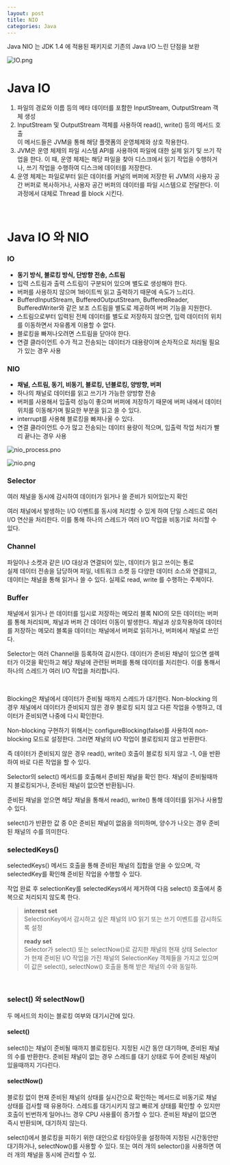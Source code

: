 ```yaml
---
layout: post
title: NIO
categories: Java
---
```


Java NIO 는 JDK 1.4 에 적용된 패키지로 기존의 Java I/O 느린 단점을 보완


![IO.png](https://github.com/user-attachments/assets/88f0cd4c-4989-4155-a8de-3ac6f32bbb53)

# Java IO
1. 파일의 경로와 이름 등의 메타 데이터를 포함한 InputStream, OutputStream 객체 생성  
2. InputStream 및 OutputStream 객체를 사용하여 read(), write() 등의 메서드 호출  
   이 메서드들은 JVM을 통해 해당 플랫폼의 운영체제와 상호 작용한다.
3. JVM은 운영 체제의 파일 시스템 API를 사용하여 파일에 대한 실제 읽기 및 쓰기 작업을 한다. 
   이 때, 운영 체제는 해당 파일을 찾아 디스크에서 읽기 작업을 수행하거나, 쓰기 작업을 수행하여 디스크에 데이터를 저장한다. 
4. 운영 체제는 파일로부터 읽은 데이터를 커널의 버퍼에 저장한 뒤 JVM의 사용자 공간 버퍼로 복사하거나, 사용자 공간 버퍼의 데이터를 파일 시스템으로 전달한다.
   이 과정에서 대체로 Thread 를 block 시킨다.
   


<br>



# Java IO 와 NIO
### IO
- **동기 방식, 블로킹 방식, 단방향 전송, 스트림**
- 입력 스트림과 출력 스트림이 구분되어 있으며 별도로 생성해야 한다.
- 버퍼를 사용하지 않으며 1바이트씩 읽고 출력하기 때문에 속도가 느리다.
- BufferdInputStream, BufferedOutputStream, BufferedReader, BufferedWriter와 같은 보조 스트림을 별도로 제공하여 버퍼 기능을 지원한다.
- 스트림으로부터 입력된 전체 데이터를 별도로 저장하지 않으면, 입력 데이터의 위치를 이동하면서 자유롭게 이용할 수 없다.
- 블로킹을 빠져나오려면 스트림을 닫아야 한다.
- 연결 클라이언트 수가 적고 전송되는 데이터가 대용량이며 순차적으로 처리될 필요가 있는 경우 사용

### NIO
- **채널, 스트림, 동기, 비동기, 블로킹, 넌블로킹, 양방향, 버퍼**
- 하나의 채널로 데이터를 읽고 쓰기가 가능한 양방향 전송
- 버퍼를 사용해서 입출력 성능이 좋으며 버퍼에 저장하기 때문에 버퍼 내에서 데이터 위치를 이동해가며 필요한 부분을 읽고 쓸 수 있다.
- interrupt를 사용해 블로킹을 빠져나올 수 있다.
- 연결 클라이언트 수가 많고 전송되는 데이터 용량이 적으며, 입출력 작업 처리가 빨리 끝나는 경우 사용





![nio_process.pno](https://github.com/user-attachments/assets/7d83ad17-5621-4f21-82e9-103de76a5aeb)
<br>

![nio.png](https://github.com/user-attachments/assets/6b87720f-d5c0-4c1d-b540-de5bc09a2003)

### Selector
여러 채널을 동시에 감시하여 데이터가 읽거나 쓸 준비가 되어있는지 확인  

여러 채널에서 발생하는 I/O 이벤트를 동시에 처리할 수 있게 하여 단일 스레드로 여러 I/O 연산을 처리한다.
이를 통해 하나의 스레드가 여러 I/O 작업을 비동기로 처리할 수 있다.  
  

### Channel
파일이나 소켓과 같은 I/O 대상과 연결되어 있는, 데이터가 읽고 쓰이는 통로  
실제 데이터 전송을 담당하며 파일, 네트워크 소켓 등 다양한 데이터 소스와 연결되고, 데이터는 채널을 통해 읽거나 쓸 수 있다. 
실제로 read, write 를 수행하는 주체이다.

### Buffer
채널에서 읽거나 쓴 데이터를 임시로 저장하는 메모리 블록
NIO의 모든 데이터는 버퍼를 통해 처리되며, 채널과 버퍼 간 데이터 이동이 발생한다. 
채널과 상호작용하여 데이터를 저장하는 메모리 블록을 데이터는 채널에서 버퍼로 읽히거나, 버퍼에서 채널로 쓰인다.  
  

Selector는 여러 Channel을 등록하여 감시한다.
데이터가 준비된 채널이 있으면 셀렉터가 이것을 확인하고 해당 채널에 관련된 버퍼를 통해 데이터를 처리한다.
이를 통해서 하나의 스레드가 여러 I/O 작업을 처리합니다.


<br>


Blocking은 채널에서 데이터가 준비될 때까지 스레드가 대기한다. 
Non-blocking 의 경우 채널에서 데이터가 준비되지 않은 경우 블로킹 되지 않고 다른 작업을 수행하고, 데이터가 준비되면 나중에 다시 확인한다.


Non-blocking 구현하기 위해서는 configureBlocking(false)를 사용하여 non-blocking 모드로 설정한다. 
그러면 채널의 I/O 작업이 블로킹되지 않고 반환한다.

즉 데이터가 준비되지 않은 경우 read(), write() 호출이 블로킹 되지 않고 -1, 0을 반환하여 바로 다른 작업을 할 수 있다.

Selector의 select() 메서드를 호출해서 준비된 채널을 확인 한다.
채널이 준비될때까지 블로킹되거나, 준비된 채널이 없으면 반환됩니다.

준비된 채널을 얻으면 해당 채널을 통해서 read(), write() 통해 데이터를 읽거나 사용할 수 있다.

select()가 반환한 값 중 0은 준비된 채널이 없음을 의미하며, 양수가 나오는 경우 준비된 채널의 수를 의미한다.  


### selectedKeys()
selectedKeys() 메서드 호출을 통해 준비된 채널의 집합을 얻을 수 있으며, 
각 selectedKey를 확인해 준비된 작업을 수행할 수 있다.

작업 완료 후 selectionKey를 selectedKeys에서 제거하여 다음 select() 호출에서 중복으로 처리되지 않도록 한다.


> **interest set**  
>  SelectionKey에서 감시하고 싶은 채널의 I/O 읽기 또는 쓰기 이벤트를 감시하도록 설정
> 
> **ready set**  
> Selector가 select() 또는 selectNow()로 감지한 채널의 현재 상태
> Selector가 현재 준비된 I/O 작업을 가진 채널의 SelectionKey 객체들을 가지고 있으며 이 값은 select(), selectNow() 호출을 통해 받은 채널의 수와 동일하.



<br>


### select() 와 selectNow()
두 메서드의 차이는 블로킹 여부와 대기시간에 있다.  


#### select()
select()는 채널이 준비될 때까지 블로킹된다. 지정된 시간 동안 대기하며, 준비된 채널의 수를 반환한다.
준비된 채널이 없는 경우 스레드를 대기 상태로 두어 준비된 채널이 있을때까지 기다린다.


#### selectNow()
블로킹 없이 현재 준비된 채널의 상태를 실시간으로 확인하는 메서드로 비동기로 채널 상태를 검사할 때 유용하다.
스레드를 대기시키지 않고 빠르게 상태를 확인할 수 있지만 호출이 빈번하게 일어나느 경우 CPU 사용률이 증가할 수 있다.
준비된 채널이 없으면 즉시 반환되며, 대기하지 않는다.




select()에서 블로킹을 피하기 위한 대안으로 타임아웃을 설정하여 지정된 시간동안만 대기하거나, selectNow()를 사용할 수 있다.
또는 여러 개의 selector()을 사용하면 여러 개의 채널을 동시에 관리할 수 있.

